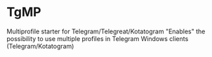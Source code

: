 # TgMP
Multiprofile starter for Telegram/Telegreat/Kotatogram
"Enables" the possibility to use multiple profiles in Telegram Windows clients (Telegram/Kotatogram)
